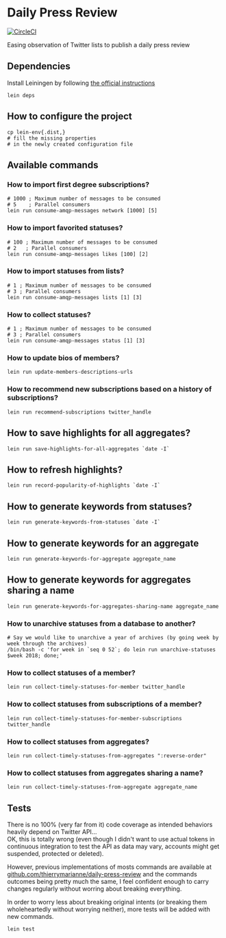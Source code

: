 # Daily Press Review

[![CircleCI](https://circleci.com/gh/thierrymarianne/daily-press-review-clojure.svg?style=svg)](https://circleci.com/gh/thierrymarianne/daily-press-review-clojure)

Easing observation of Twitter lists to publish a daily press review

## Dependencies

Install Leiningen by following [the official instructions](https://github.com/technomancy/leiningen)

```
lein deps
```

## How to configure the project

```
cp lein-env{.dist,}
# fill the missing properties 
# in the newly created configuration file
```

## Available commands

### How to import first degree subscriptions?

```
# 1000 ; Maximum number of messages to be consumed
# 5    ; Parallel consumers
lein run consume-amqp-messages network [1000] [5]
```

### How to import favorited statuses?

```
# 100 ; Maximum number of messages to be consumed
# 2   ; Parallel consumers
lein run consume-amqp-messages likes [100] [2]
```

### How to import statuses from lists?

```
# 1 ; Maximum number of messages to be consumed
# 3 ; Parallel consumers
lein run consume-amqp-messages lists [1] [3]
```

### How to collect statuses?

```
# 1 ; Maximum number of messages to be consumed
# 3 ; Parallel consumers
lein run consume-amqp-messages status [1] [3]
```

### How to update bios of members?

```
lein run update-members-descriptions-urls
```

### How to recommend new subscriptions based on a history of subscriptions?

```
lein run recommend-subscriptions twitter_handle
```

## How to save highlights for all aggregates?

```
lein run save-highlights-for-all-aggregates `date -I`
```

## How to refresh highlights?

```
lein run record-popularity-of-highlights `date -I`
```

## How to generate keywords from statuses?

```
lein run generate-keywords-from-statuses `date -I`
```

## How to generate keywords for an aggregate

```
lein run generate-keywords-for-aggregate aggregate_name
```

## How to generate keywords for aggregates sharing a name

```
lein run generate-keywords-for-aggregates-sharing-name aggregate_name
```

### How to unarchive statuses from a database to another?

```
# Say we would like to unarchive a year of archives (by going week by week through the archives)
/bin/bash -c 'for week in `seq 0 52`; do lein run unarchive-statuses $week 2018; done;'
```

### How to collect statuses of a member?

```
lein run collect-timely-statuses-for-member twitter_handle
```

### How to collect statuses from subscriptions of a member?

```
lein run collect-timely-statuses-for-member-subscriptions twitter_handle
```

### How to collect statuses from aggregates?

```
lein run collect-timely-statuses-from-aggregates ":reverse-order"
```

### How to collect statuses from aggregates sharing a name?

```
lein run collect-timely-statuses-from-aggregate aggregate_name
```

## Tests

There is no 100% (very far from it) code coverage as intended behaviors heavily depend on Twitter API...  
OK, this is totally wrong (even though I didn't want to use actual tokens 
in continuous integration to test the API as data may vary, accounts might get suspended, protected or deleted).

However, previous implementations of mosts commands are available at 
[github.com/thierrymarianne/daily-press-review](https://github.com/thierrymarianne/daily-press-review)
and the commands outcomes being pretty much the same, I feel confident enough to carry changes regularly
without worring about breaking everything.

In order to worry less about breaking original intents (or breaking them wholeheartedly without worrying neither),
more tests will be added with new commands.

```
lein test
```
